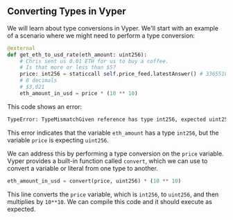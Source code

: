## Converting Types in Vyper

We will learn about type conversions in Vyper. We'll start with an example of a scenario where we might need to perform a type conversion:

```python
@external
def get_eth_to_usd_rate(eth_amount: uint256):
    # Chris sent us 0.01 ETH for us to buy a coffee.
    # Is that more or less than $5?
    price: int256 = staticcall self.price_feed.latestAnswer() # 336551000000
    # 8 decimals
    # $3,021
    eth_amount_in_usd = price * (10 ** 10)
```

This code shows an error:

```bash
TypeError: TypeMismatchGiven reference has type int256, expected uint256
```

This error indicates that the variable `eth_amount` has a type `int256`, but the variable `price` is expecting `uint256`.

We can address this by performing a type conversion on the `price` variable. Vyper provides a built-in function called `convert`, which we can use to convert a variable or literal from one type to another. 

```python
eth_amount_in_usd = convert(price, uint256) * (10 ** 10)
```

This line converts the `price` variable, which is `int256`, to `uint256`, and then multiplies by `10**10`. We can compile this code and it should execute as expected. 
